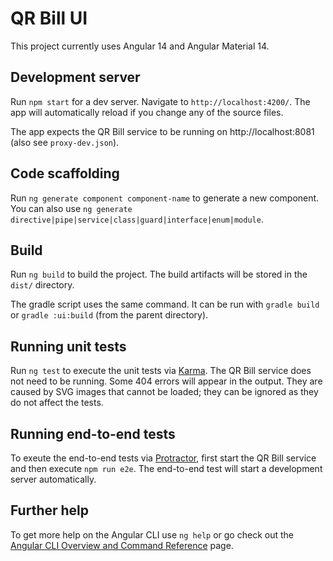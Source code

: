 # QR Bill UI

This project currently uses Angular 14 and Angular Material 14.

## Development server

Run `npm start` for a dev server. Navigate to `http://localhost:4200/`. The app will automatically reload if you change any of the source files.

The app expects the QR Bill service to be running on http://localhost:8081 (also see `proxy-dev.json`). 

## Code scaffolding

Run `ng generate component component-name` to generate a new component. You can also use `ng generate directive|pipe|service|class|guard|interface|enum|module`.

## Build

Run `ng build` to build the project. The build artifacts will be stored in the `dist/` directory.

The gradle script uses the same command. It can be run with `gradle build` or `gradle :ui:build` (from the parent directory). 

## Running unit tests

Run `ng test` to execute the unit tests via [Karma](https://karma-runner.github.io). The QR Bill service does not need to be running. Some 404 errors will appear in the output. They are caused by SVG images that cannot be loaded; they can be ignored as they do not affect the tests.

## Running end-to-end tests

To exeute the end-to-end tests via [Protractor](http://www.protractortest.org/), first start the QR Bill service and then execute `npm run e2e`. The end-to-end test will start a development server automatically.

## Further help

To get more help on the Angular CLI use `ng help` or go check out the [Angular CLI Overview and Command Reference](https://angular.io/cli) page.
